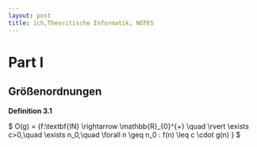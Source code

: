 ```yaml
---
layout: post
title: ich,Theoritische Informatik, NOTES
---
```

# Part I 
 
## Größenordnungen 

**Definition 3.1**  

$ O(g) = \{f:\textbf{IN} \rightarrow  \mathbb{R}_{0}^{+} \quad \rvert \exists c>0,\quad \exists n_0,\quad \forall n \geq n_0 : f(n) \leq c \cdot g(n) \} $
